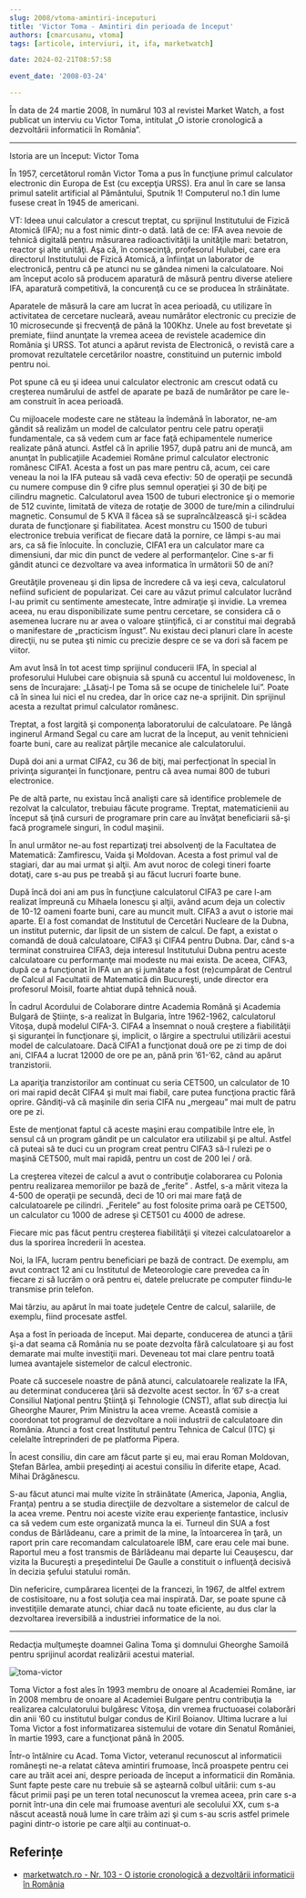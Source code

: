 ```yaml
---
slug: 2008/vtoma-amintiri-inceputuri
title: 'Victor Toma - Amintiri din perioada de început'
authors: [cmarcusanu, vtoma]
tags: [articole, interviuri, it, ifa, marketwatch]

date: 2024-02-21T08:57:58

event_date: '2008-03-24'

---
```


În data de 24 martie 2008, în numărul 103 al revistei Market Watch, a fost
publicat un interviu cu Victor Toma, intitulat
„O istorie cronologică a dezvoltării informaticii în România”.

<!-- truncate -->

---

Istoria are un început: Victor Toma

În 1957, cercetătorul român Victor Toma a pus în funcţiune primul calculator electronic din Europa de Est (cu excepţia URSS). Era anul în care se lansa primul satelit artificial al Pământului, Sputnik 1!
Computerul no.1 din lume fusese creat în 1945 de americani.

VT: Ideea unui calculator a crescut treptat, cu sprijinul Institutului de Fizică Atomică (IFA); nu a fost nimic dintr-o dată. Iată de ce: IFA avea nevoie de tehnică digitală pentru măsurarea radioactivităţii la unităţile mari: betatron, reactor şi alte unităţi. Aşa că, în consecinţă, profesorul Hulubei, care era directorul Institutului de Fizică Atomică, a înfiinţat un laborator de electronică, pentru că pe atunci nu se gândea nimeni la calculatoare. Noi am început acolo să producem aparatură de măsură pentru diverse ateliere IFA, aparatură competitivă, la concurenţă cu ce se producea în străinătate.

Aparatele de măsură la care am lucrat în acea perioadă, cu utilizare în activitatea de cercetare nucleară, aveau numărător electronic cu precizie de 10 microsecunde şi frecvenţă de până la 100Khz. Unele au fost brevetate şi premiate, fiind anunţate la vremea aceea de revistele academice din România şi URSS. Tot atunci a apărut revista de Electronică, o revistă care a promovat rezultatele cercetărilor noastre, constituind un puternic imbold pentru noi.

Pot spune că eu şi ideea unui calculator electronic am crescut odată cu creşterea numărului de astfel de aparate pe bază de numărător pe care le-am construit în acea perioadă.

Cu mijloacele modeste care ne stăteau la îndemână în laborator, ne-am gândit să realizăm un model de calculator pentru cele patru operaţii fundamentale, ca să vedem cum ar face faţă echipamentele numerice realizate până atunci. Astfel că în aprilie 1957, după patru ani de muncă, am anunţat în publicaţiile Academiei Române primul calculator electronic românesc CIFA1. Acesta a fost un pas mare pentru că, acum, cei care veneau la noi la IFA puteau să vadă ceva efectiv: 50 de operaţii pe secundă cu numere compuse din 9 cifre plus semnul operaţiei şi 30 de biţi pe cilindru magnetic. Calculatorul avea 1500 de tuburi electronice şi o memorie de 512 cuvinte, limitată de viteza de rotaţie de 3000 de ture/min a cilindrului magnetic. Consumul de 5 KVA îl făcea să se supraîncălzească
şi-i scădea durata de funcţionare şi fiabilitatea. Acest monstru cu 1500 de tuburi electronice trebuia verificat de fiecare dată la pornire, ce lămpi s-au mai ars, ca să fie înlocuite. În concluzie, CIFA1 era un calculator mare ca dimensiuni, dar mic din punct de vedere al performanţelor. Cine
s-ar fi gândit atunci ce dezvoltare va avea informatica în următorii 50 de ani?

Greutăţile proveneau şi din lipsa de încredere că va ieşi ceva, calculatorul nefiind suficient de popularizat. Cei care au văzut primul calculator lucrând l-au primit cu sentimente amestecate, între admiraţie şi invidie. La vremea aceea, nu erau disponibilizate sume pentru cercetare, se considera că o asemenea lucrare nu ar avea o valoare ştiinţifică, ci ar constitui mai degrabă o manifestare de „practicism îngust”. Nu existau deci planuri clare în aceste direcţii, nu se putea şti nimic cu precizie despre ce se va dori să facem pe viitor.

Am avut însă în tot acest timp sprijinul conducerii IFA, în special al profesorului Hulubei care obişnuia să spună cu accentul lui moldovenesc, în sens de încurajare:
„Lăsaţi-l pe Toma să se ocupe de tinichelele lui”. Poate că în sinea lui nici el nu credea, dar în orice caz ne-a sprijinit. Din sprijinul acesta a rezultat primul calculator românesc.

Treptat, a fost largită şi componenţa laboratorului de calculatoare. Pe lângă inginerul Armand Segal cu care am lucrat de la început, au venit tehnicieni foarte buni, care au realizat părţile mecanice ale calculatorului.

După doi ani a urmat CIFA2, cu 36 de biţi, mai perfecţionat în special în privinţa siguranţei în funcţionare, pentru că avea numai 800 de tuburi electronice.

Pe de altă parte, nu existau încă analişti care să identifice problemele de rezolvat la calculator, trebuiau făcute programe. Treptat, matematicienii au început să ţină cursuri de programare prin care au învăţat beneficiarii să-şi facă programele singuri, în codul maşinii.

În anul următor ne-au fost repartizaţi trei absolvenţi de la Facultatea de Matematică: Zamfirescu, Vaida şi Moldovan. Acesta a fost primul val de stagiari, dar au mai urmat şi alţii. Am avut noroc de colegi tineri foarte dotaţi, care s-au pus pe treabă şi au făcut lucruri foarte bune.

După încă doi ani am pus în funcţiune calculatorul CIFA3 pe care l-am realizat împreună cu Mihaela Ionescu şi alţii, având acum deja un colectiv de 10-12 oameni foarte buni, care au muncit mult.
CIFA3 a avut o istorie mai aparte. El a fost comandat de Institutul de Cercetări Nucleare de la Dubna, un institut puternic, dar lipsit de un sistem de calcul. De fapt, a existat o comandă de două calculatoare, CIFA3 şi CIFA4 pentru Dubna. Dar, când s-a terminat construirea CIFA3, deja interesul Institutului Dubna pentru aceste calculatoare cu performanţe mai modeste nu mai exista. De aceea, CIFA3, după ce a funcţionat în IFA un an şi jumătate a fost (re)cumpărat de Centrul de Calcul al Facultatii de Matematică din Bucureşti, unde director era profesorul Moisil, foarte ahtiat după tehnică nouă.

În cadrul Acordului de Colaborare dintre Academia Română şi Academia Bulgară de Ştiinţe, s-a realizat în Bulgaria, între 1962-1962, calculatorul Vitoşa, după modelul CIFA-3.
CIFA4 a însemnat o nouă creştere a fiabilităţii şi siguranţei în funcţionare şi, implicit, o lărgire a spectrului utilizării acestui model de calculatoare. Dacă CIFA1 a funcţionat două ore pe zi timp de doi ani, CIFA4 a lucrat 12000 de ore pe an, până prin ’61-’62, când au apărut tranzistorii.

La apariţia tranzistorilor am continuat cu seria CET500, un calculator de 10 ori mai rapid decât CIFA4 şi mult mai fiabil, care putea funcţiona practic fără oprire. Gândiţi-vă că maşinile din seria CIFA nu „mergeau” mai mult de patru ore pe zi.

Este de menţionat faptul că aceste maşini erau compatibile între ele, în sensul că un program gândit pe un calculator era utilizabil şi pe altul. Astfel că puteai să te duci cu un program creat pentru CIFA3 să-l rulezi pe o maşină CET500, mult mai rapidă, pentru un cost de 200 lei / oră.

La creşterea vitezei de calcul a avut o contribuţie colaborarea cu Polonia pentru realizarea memoriilor pe bază de „ferite” . Astfel, s-a mărit viteza la 4-500 de operaţii pe secundă, deci de 10 ori mai mare faţă de calculatoarele pe cilindri. „Feritele” au fost folosite prima oară pe CET500, un calculator cu 1000 de adrese şi CET501 cu 4000 de adrese.

Fiecare mic pas făcut pentru creşterea fiabilităţii şi vitezei calculatoarelor a dus la sporirea încrederii în acestea.

Noi, la IFA, lucram pentru beneficiari pe bază de contract. De exemplu, am avut contract 12 ani cu Institutul de Meteorologie care prevedea ca în fiecare zi să lucrăm o oră pentru ei, datele prelucrate pe computer fiindu-le transmise prin telefon.

Mai târziu, au apărut în mai toate judeţele Centre de calcul, salariile, de
exemplu, fiind procesate astfel.

Aşa a fost în perioada de început. Mai departe, conducerea de atunci a ţării şi-a dat seama că România nu se poate dezvolta fără calculatoare şi au fost demarate mai multe investiţii mari. Deveneau tot mai clare pentru toată lumea avantajele sistemelor de calcul electronic.

Poate că succesele noastre de până atunci, calculatoarele realizate la IFA, au determinat conducerea ţării să dezvolte acest sector. În ’67 s-a creat Consiliul Naţional pentru Ştiinţă şi Tehnologie (CNST), aflat sub direcţia lui Gheorghe Maurer, Prim Ministru la acea vreme. Această comisie a coordonat tot programul de dezvoltare a noii industrii de calculatoare din România. Atunci a fost creat Institutul pentru Tehnica de Calcul (ITC) şi celelalte întreprinderi de pe platforma Pipera.

În acest consiliu, din care am făcut parte şi eu, mai erau Roman Moldovan, Ştefan Bârlea, ambii preşedinţi ai acestui consiliu în diferite etape, Acad. Mihai Drăgănescu.

S-au făcut atunci mai multe vizite în străinătate (America, Japonia, Anglia, Franţa) pentru a se studia direcţiile de dezvoltare a sistemelor de calcul de la acea vreme. Pentru noi aceste vizite erau experienţe fantastice, inclusiv ca să vedem cum este organizată munca la ei. Turneul din SUA a fost condus de Bârlădeanu, care a primit de la mine, la întoarcerea în ţară, un raport prin care recomandam calculatoarele IBM, care erau cele mai bune. Raportul meu a fost transmis de Bârlădeanu mai departe lui Ceauşescu, dar vizita la Bucureşti a preşedintelui De Gaulle a constituit o influenţă decisivă în decizia şefului statului român.

Din nefericire, cumpărarea licenţei de la francezi, în 1967, de altfel extrem de costisitoare, nu a fost soluţia cea mai inspirată. Dar, se poate spune că investiţiile demarate atunci, chiar dacă nu toate eficiente, au dus clar la dezvoltarea ireversibilă a industriei informatice de la noi.

---

Redacţia mulţumeşte doamnei Galina Toma şi domnului Gheorghe Samoilă pentru sprijinul acordat realizării acestui material.

![toma-victor](https://cronica-it.github.io/imagini/2008/vtoma-amintiri-inceputuri/toma-victor.jpg)

Toma Victor a fost ales în 1993 membru de onoare al Academiei Române, iar în 2008 membru de onoare al Academiei Bulgare pentru contribuţia la realizarea calculatorului bulgăresc Vitoşa, din vremea fructuoasei colaborări din anii ’60 cu institutul bulgar condus de Kiril Boianov. Ultima lucrare a lui Toma Victor a fost informatizarea sistemului de votare din Senatul României, în martie 1993, care a funcţionat până în 2005.

Într-o întâlnire cu Acad. Toma Victor, veteranul
recunoscut al informaticii româneşti ne-a relatat câteva amintiri frumoase, încă proaspete pentru cei care au trăit acei ani, despre perioada de început a informaticii din România. Sunt fapte peste care nu trebuie să se aştearnă colbul uitării: cum s-au făcut primii paşi pe un teren total necunoscut la vremea aceea, prin care s-a pornit într-una din cele mai frumoase aventuri ale secolului XX, cum s-a născut această nouă lume în care trăim azi şi cum s-au scris astfel primele pagini dintr-o istorie pe care alţii au continuat-o.

## Referințe

- [marketwatch.ro - Nr. 103 - O istorie cronologică a dezvoltării informaticii în România](https://www.marketwatch.ro/articol/3381/O_istorie_cronologica_a_dezvoltarii_informaticii_in_Romania/)
